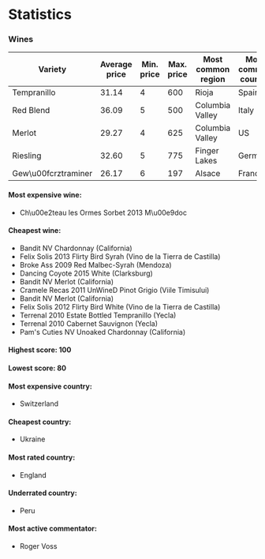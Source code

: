 # Statistics
### Wines
| Variety | Average price | Min. price | Max. price | Most common region | Most common country | Average score |
--- | --- | --- | --- | --- | --- | --- |
| Tempranillo | 31.14 | 4 | 600 | Rioja | Spain | 87.47 |
| Red Blend | 36.09 | 5 | 500 | Columbia Valley | Italy | 88.37 |
| Merlot | 29.27 | 4 | 625 | Columbia Valley | US | 87.16 |
| Riesling | 32.60 | 5 | 775 | Finger Lakes | Germany | 89.48 |
| Gew\u00fcrztraminer | 26.17 | 6 | 197 | Alsace | France | 88.56 |



#### Most expensive wine:
* Ch\u00e2teau les Ormes Sorbet 2013  M\u00e9doc
#### Cheapest wine:
* Bandit NV Chardonnay (California)
* Felix Solis 2013 Flirty Bird Syrah (Vino de la Tierra de Castilla)
* Broke Ass 2009 Red Malbec-Syrah (Mendoza)
* Dancing Coyote 2015 White (Clarksburg)
* Bandit NV Merlot (California)
* Cramele Recas 2011 UnWineD Pinot Grigio (Viile Timisului)
* Bandit NV Merlot (California)
* Felix Solis 2012 Flirty Bird White (Vino de la Tierra de Castilla)
* Terrenal 2010 Estate Bottled Tempranillo (Yecla)
* Terrenal 2010 Cabernet Sauvignon (Yecla)
* Pam's Cuties NV Unoaked Chardonnay (California)
#### Highest score: 100 
#### Lowest score: 80 
#### Most expensive country:
* Switzerland
#### Cheapest country:
* Ukraine
#### Most rated country:
* England
#### Underrated country:
* Peru
#### Most active commentator:
* Roger Voss



